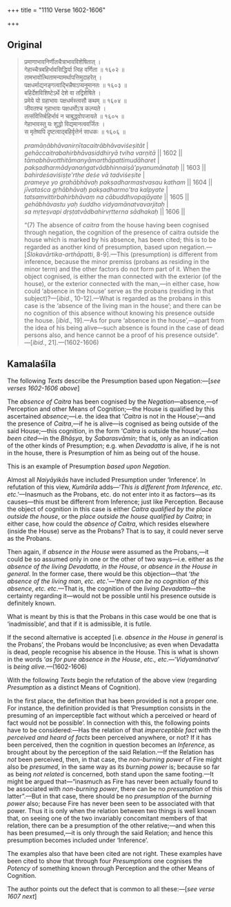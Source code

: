 +++
title = "1110 Verse 1602-1606"

+++
## Original 
>
> प्रमाणाभावनिर्णीतचैत्राभावविशेषितात् ।  
> गेहाच्चैत्रबहिर्भावसिद्धिर्या त्विह वर्णिता ॥ १६०२ ॥  
> तामभावोत्थितामन्यामर्थापत्तिमुदाहरेत् ।  
> पक्षधर्माद्यनङ्गत्वाद्भिन्नैषाऽप्यनुमानतः ॥ १६०३ ॥  
> बहिर्देशविशिष्टेऽर्थे देशे वा तद्विशेषिते ।  
> प्रमेये यो ग्रहाभावः पक्षधर्मस्त्वसौ कथम् ॥ १६०४ ॥  
> जीवतश्च गृहाभावः पक्षधर्मोऽत्र कल्प्यते ।  
> तत्संवित्तिर्बहिर्भावं न चाबुद्ध्वोपजायते ॥ १६०५ ॥  
> गेहाभावस्तु यः शुद्धो विद्यमानत्ववर्जितः ।  
> स मृतेष्वपि दृष्टत्वाद्बहिर्वृत्तेर्न साधकः ॥ १६०६ ॥ 
>
> *pramāṇābhāvanirṇītacaitrābhāvaviśeṣitāt* \|  
> *gehāccaitrabahirbhāvasiddhiryā tviha varṇitā* \|\| 1602 \|\|  
> *tāmabhāvotthitāmanyāmarthāpattimudāharet* \|  
> *pakṣadharmādyanaṅgatvādbhinnaiṣā'pyanumānataḥ* \|\| 1603 \|\|  
> *bahirdeśaviśiṣṭe'rthe deśe vā tadviśeṣite* \|  
> *prameye yo grahābhāvaḥ pakṣadharmastvasau katham* \|\| 1604 \|\|  
> *jīvataśca gṛhābhāvaḥ pakṣadharmo'tra kalpyate* \|  
> *tatsaṃvittirbahirbhāvaṃ na cābuddhvopajāyate* \|\| 1605 \|\|  
> *gehābhāvastu yaḥ śuddho vidyamānatvavarjitaḥ* \|  
> *sa mṛteṣvapi dṛṣṭatvādbahirvṛtterna sādhakaḥ* \|\| 1606 \|\| 
>
> “(7) The absence of *caitra* from the house having been cognised through negation, the cognition of the presence of caitra outside the house which is marked by his absence, has been cited; this is to be regarded as another kind of presumption, based upon negation.—[*Ślokavārtika-arthāpatti*, 8-9].—This (presumption) is different from inference, because the minor premiss (probans as residing in the minor term) and the other factors do not form part of it. When the object cognised, is either the man connected with the exterior (of the house), or the exterior connected with the man,—in either case, how could ‘absence in the house’ serve as the probans (residing in that subject)?—[*ibid*., 10-12].—What is regarded as the probans in this case is the ‘absence of the living man in the house’; and there can be no cognition of this absence without knowing his presence outside the house. [*ibid*., 19].—As for pure ‘absence in the house’,—apart from the idea of his being alive—such absence is found in the case of dead persons also, and hence cannot be a proof of his presence outside”.—[*ibid*., 21].—(1602-1606)



## Kamalaśīla

The following *Texts* describe the Presumption based upon Negation:—[*see verses 1602-1606 above*]

The *absence of Caitra* has been cognised by the *Negation*—absence,—of Perception and other Means of Cognition;—the House is qualified by this ascertained *absence*;—i.e. the idea that ‘*Caitra* is not in the House’;—and the presence of *Caitra*,—if he is alive—is cognised as being outside of the said House;—this cognition, in the form ‘*Caitra* is outside the house’,—*has been cited*—in the *Bhāṣya*, by *Śabarasvāmin*; that is, only as an indication of the other kinds of Presumption; e.g. when *Devadatta* is alive, if he is not in the house, there is Presumption of him as being out of the house.

This is an example of Presumption *based upon Negation*.

Almost all *Naiyāyikās* have included Presumption under ‘Inference’. In refutation of this view, *Kumārila* adds—‘*This is different from Inference, etc*. *etc*.’—Inasmuch as the Probans, etc. do not enter into it as factors—as its causes—this must be different from Inference; just like Perception. Because the object of cognition in this case is either *Caitra qualified by the place outside the house*, or the *place outside the house qualified by Caitra*; in either case, how could the *absence of Caitra*, which resides elsewhere (inside the House) serve as the Probans? That is to say, it could never serve as the Probans.

Then again, if *absence in the House* were assumed as the Probans,—it could be so assumed only in one or the other of two ways—i.e. either as *the absence of the living Devadatta, in the House*, or *absence in the House in general*. In the former case, there would be this objection—that ‘*the absence of the living man*, *etc. etc*.’—‘*there can be no cognition of this absence*, *etc. etc*.—That is, the cognition of the *living Devadatta*—the certainty regarding it—would not be possible until his presence outside is definitely known.

What is meant by this is that the Probans in this case would be one that is ‘inadmissible’, and that if it is admissible, it is futile.

If the second alternative is accepted [i.e. *absence in the House in general* is the Probans’, the Probans would be Inconclusive; as even when Devadatta is dead, people recognise his absence in the House. This is what is shown in the words ‘*as for pure absence in the House*, *etc., etc*.—‘*Vidyamānatva*’ is *being alive*.—(1602-1606)

With the following *Texts* begin the refutation of the above view (regarding *Presumption* as a distinct Means of Cognition).

In the first place, the definition that has been provided is not a proper one. For instance, the definition provided is that ‘Presumption consists in the presuming of an imperceptible fact without which a perceived or heard of fact would not be possible’. In connection with this, the following points have to be considered:—Has the relation of that *imperceptible fact* with the *perceived and heard of facts* been perceived anywhere, or not? If it has been perceived, then the cognition in question becomes an *Inference*, as brought about by the perception of the said Relation.—If the Relation has *not* been perceived, then, in that case, the *non-burning power* of Fire might also be *presumed*, in the same way as its *burning power* is; because so far as being *not related* is concerned, both stand upon the same footing.—It might be argued that—“inasmuch as Fire has never been actually found to be associated with *non-burning power*, there can be no *presumption* of this latter”.—But in that case, there should be no *presumption* of the *burning power* also; because Fire has never been seen to be associated with that power. Thus it is only when the relation between two things is well known that, on seeing one of the two invariably concomitant members of that relation, there can be a presumption of the other relative;—and when this has been presumed,—it is only through the said Relation; and hence this presumption becomes included under ‘Inference’.

The examples also that have been cited are not right. These examples have been cited to show that through four *Presumptions* one cognises the *Potency* of something known through Perception and the other Means of Cognition.

The author points out the defect that is common to all these:—[*see verse 1607 next*]



